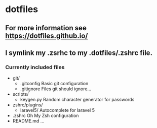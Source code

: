 # dotfiles

## For more information see https://dotfiles.github.io/

## I symlink my .zsrhc to my .dotfiles/.zshrc file.

### Currently included files
- git/
  - .gitconfig        Basic git configuration
  - .gitignore        Files git should ignore...
- scripts/
  - keygen.py         Random character generator for passwords
- zshrc/plugins/
  - laravel5/         Autocomplete for laravel 5
- .zshrc              Oh My Zsh configuration     
- README.md           ...

